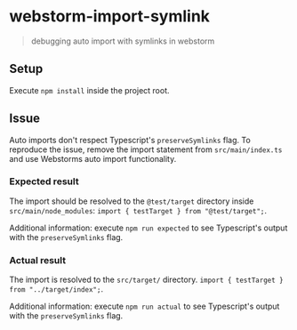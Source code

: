 # webstorm-import-symlink
> debugging auto import with symlinks in webstorm

## Setup
Execute `npm install` inside the project root.

## Issue
Auto imports don't respect Typescript's `preserveSymlinks` flag.
To reproduce the issue, remove the import statement from `src/main/index.ts` and use Webstorms auto import functionality. 

### Expected result
The import should be resolved to the `@test/target` directory inside `src/main/node_modules`:
`import { testTarget } from "@test/target";`.

Additional information: execute `npm run expected` to see Typescript's output with the `preserveSymlinks` flag.

### Actual result
The import is resolved to the `src/target/` directory.
`import { testTarget } from "../target/index";`.

Additional information: execute `npm run actual` to see Typescript's output with the `preserveSymlinks` flag.

